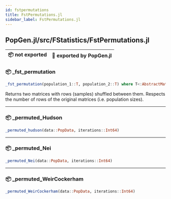 ```yaml
---
id: fstpermutations
title: FstPermutations.jl
sidebar_label: FstPermutations.jl
---
```

## PopGen.jl/src/FStatistics/FstPermutations.jl
| 📦  not exported | 🔵  exported by PopGen.jl |
|:---:|:---:|

### 📦 _fst_permutation
```julia
_fst_permutation(population_1::T, population_2::T) where T<:AbstractMatrix
```
Returns two matrices with rows (samples) shuffled between them. Respects the
number of rows of the original matrices (i.e. population sizes).

----

### 📦 _permuted_Hudson
```julia
_permuted_hudson(data::PopData, iterations::Int64)
```

----

### 📦 _permuted_Nei
```julia
_permuted_Nei(data::PopData, iterations::Int64)
```

----

### 📦 _permuted_WeirCockerham
```julia
_permuted_WeirCockerham(data::PopData, iterations::Int64)
```